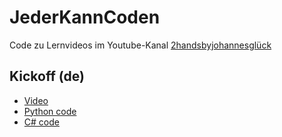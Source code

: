# JederKannCoden
Code zu Lernvideos im Youtube-Kanal [2handsbyjohannesglück](https://www.youtube.com/@2handsbyjohannesgluck40)

## Kickoff (de)
* [Video](https://youtu.be/kx0V9AgG8Cs?si=lDm0lwI1fupqX2JH)
* [Python code](Kickoff_de/main.py)
* [C# code](Kickoff_de/Program.cs)